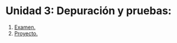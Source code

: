# Unidad 3: Depuración y pruebas:

1. [Examen.](./AndresCastilleroMorianaExJUnit.pdf)
1. [Proyecto.](./AndresCastilleroMorianaExJUnitProyecto)